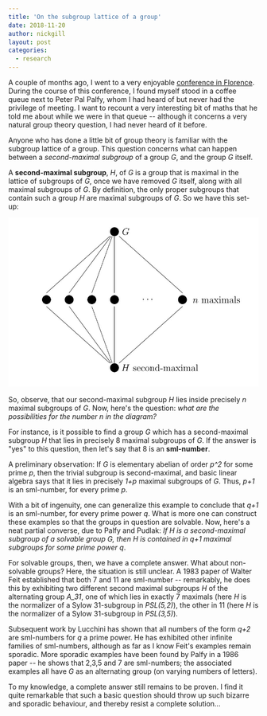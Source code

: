 ```yaml
---
title: 'On the subgroup lattice of a group'
date: 2018-11-20
author: nickgill
layout: post
categories:
  - research
---
```


A couple of months ago, I went to a very enjoyable <a href = "https://groupsinflorence2.wordpress.com/">conference in Florence</a>. During the course of this conference, I found myself stood in a coffee queue next to Peter Pal Palfy, whom I had heard of but never had the privilege of meeting. I want to recount a very interesting bit of maths that he told me about while we were in that queue -- although it concerns a very natural group theory question, I had never heard of it before.

Anyone who has done a little bit of group theory is familiar with the subgroup lattice of a group. This question concerns what can happen between a *second-maximal subgroup* of a group *G*, and the group *G* itself. 

A **second-maximal subgroup**, *H*, of *G* is a group that is maximal in the lattice of subgroups of *G*, once we have removed *G* itself, along with all maximal subgroups of *G*. By definition, the only proper subgroups that contain such a group *H* are maximal subgroups of *G*. So we have this set-up:

![Lattice image](lattice.jpg)

So, observe, that our second-maximal subgroup *H* lies inside precisely *n* maximal subgroups of *G*. Now, here's the question: *what are the possibilities for the number n in the diagram?* 

For instance, is it possible to find a group *G* which has a second-maximal subgroup *H* that lies in precisely 8 maximal subgroups of *G*. If the answer is "yes" to this question, then let's say that 8 is an **sml-number**.

A preliminary observation: If *G* is elementary abelian of order *p^2* for some prime *p*, then the trivial subgroup is second-maximal, and basic linear algebra says that it lies in precisely *1+p* maximal subgroups of *G*. Thus, *p+1* is an sml-number, for every prime *p*.

With a bit of ingenuity, one can generalize this example to conclude that *q+1* is an sml-number, for every prime power *q*. What is more one can construct these examples so that the groups in question are solvable. Now, here's a neat partial converse, due to Palfy and Pudlak: *If H is a second-maximal subgroup of a solvable group G, then H is contained in q+1 maximal subgroups for some prime power q*.

For solvable groups, then, we have a complete answer. What about non-solvable groups? Here, the situation is still unclear. A 1983 paper of Walter Feit established that both 7 and 11 are sml-number -- remarkably, he does this by exhibiting two different second maximal subgroups *H* of the alternating group *A_31*, one of which lies in exactly 7 maximals (here *H* is the normalizer of a Sylow 31-subgroup in *PSL(5,2)*), the other in 11 (here *H* is the normalizer of a Sylow 31-subgroup in *PSL(3,5)*).

Subsequent work by Lucchini has shown that all numbers of the form *q+2* are sml-numbers for *q* a prime power. He has exhibited other infinite families of sml-numbers, although as far as I know Feit's examples remain sporadic. More sporadic examples have been found by Palfy in a 1986 paper -- he shows that 2,3,5 and 7 are sml-numbers; the associated examples all have *G* as an alternating group (on varying numbers of letters).

To my knowledge, a complete answer still remains to be proven. I find it quite remarkable that such a basic question should throw up such bizarre and sporadic behaviour, and thereby resist a complete solution...




